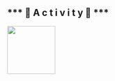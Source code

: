 ## *** 🌺 A c t i v i t y 🌺 ***

<img src="https://img.shields.io/badge/html5-E34F26?style=for-the-badge&logo=html5&logoColor=white" style="width: 110px"> 
